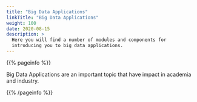 ```yaml
---
title: "Big Data Applications"
linkTitle: "Big Data Applications"
weight: 100
date: 2020-08-15
description: >
  Here you will find a number of modules and components for
  introducing you to big data applications.
---
```



{{% pageinfo %}}

Big Data Applications are an important topic that have impact in
academia and industry.

{{% /pageinfo %}}
